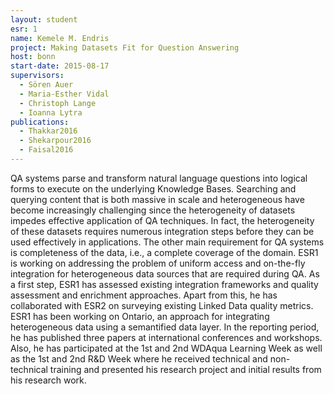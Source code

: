 ```yaml
---
layout: student
esr: 1
name: Kemele M. Endris
project: Making Datasets Fit for Question Answering
host: bonn
start-date: 2015-08-17
supervisors:
  - Sören Auer
  - Maria-Esther Vidal
  - Christoph Lange
  - Ioanna Lytra
publications:
  - Thakkar2016
  - Shekarpour2016
  - Faisal2016
---
```

QA systems parse and transform natural language questions into logical forms to execute on the underlying Knowledge Bases. Searching and querying content that is both massive in scale and heterogeneous have become increasingly challenging since the heterogeneity of datasets impedes effective application of QA techniques. In fact, the heterogeneity of these datasets requires numerous integration steps before they can be used effectively in applications. The other main requirement for QA systems is completeness of the data, i.e., a complete coverage of the domain. ESR1 is working on addressing the problem of uniform access and on-the-fly integration for heterogeneous data sources that are required during QA. As a first step, ESR1 has assessed existing integration frameworks and quality assessment and enrichment approaches. Apart from this, he has collaborated with ESR2 on surveying existing Linked Data quality metrics. ESR1 has been working on Ontario, an approach for integrating heterogeneous data using a semantified data layer. In the reporting period, he has published three papers at international conferences and workshops. Also, he has participated at the 1st and 2nd WDAqua Learning Week as well as the 1st and 2nd R&D Week where he received technical and non-technical training and presented his research project and initial results from his research work.
